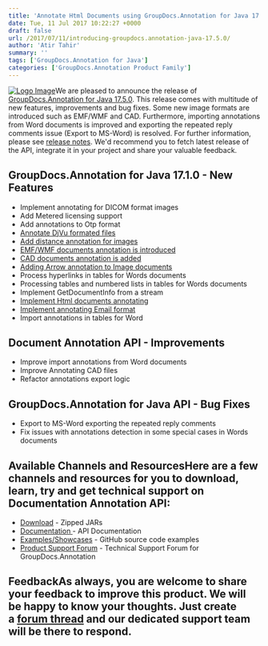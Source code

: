 ```yaml
---
title: 'Annotate Html Documents using GroupDocs.Annotation for Java 17.5.0'
date: Tue, 11 Jul 2017 10:22:27 +0000
draft: false
url: /2017/07/11/introducing-groupdocs.annotation-java-17.5.0/
author: 'Atir Tahir'
summary: ''
tags: ['GroupDocs.Annotation for Java']
categories: ['GroupDocs.Annotation Product Family']
---
```


[![Logo Image](https://blog.groupdocs.com/wp-content/uploads/sites/4/2016/12/groupdocs-annotation-java.png)](http://www.groupdocs.com/products/annotation/java)We are pleased to announce the release of [GroupDocs.Annotation for Java 17.5.0](https://downloads.groupdocs.com/annotation/java). This release comes with multitude of new features, improvements and bug fixes. Some new image formats are introduced such as EMF/WMF and CAD. Furthermore, importing annotations from Word documents is improved and exporting the repeated reply comments issue (Export to MS-Word) is resolved. For further information, please see [release notes](https://docs.groupdocs.com/display/annotationjava/GroupDocs.Annotation+for+Java+17.5.0+Release+Notes). We'd recommend you to fetch latest release of the API, integrate it in your project and share your valuable feedback.

## GroupDocs.Annotation for Java 17.1.0 - New Features

*   Implement annotating for DICOM format images
*   Add Metered licensing support
*   Add annotations to Otp format
*   [Annotate DjVu formated files](https://docs.groupdocs.com/annotation/java)
*   [Add distance annotation for images](https://docs.groupdocs.com/annotation/java)
*   [EMF/WMF documents annotation is introduced](https://docs.groupdocs.com/annotation/java)
*   [CAD documents annotation is added](https://docs.groupdocs.com/annotation/java)
*   [Adding Arrow annotation to Image documents](https://docs.groupdocs.com/annotation/java)
*   Process hyperlinks in tables for Words documents
*   Processing tables and numbered lists in tables for Words documents
*   Implement GetDocumentInfo from a stream
*   [Implement Html documents annotating](https://docs.groupdocs.com/annotation/java)
*   [Implement annotating Email format](https://docs.groupdocs.com/annotation/java)
*   Import annotations in tables for Word

## Document Annotation API - Improvements

*   Improve import annotations from Word documents
*   Improve Annotating CAD files
*   Refactor annotations export logic

## GroupDocs.Annotation for Java API - Bug Fixes

*   Export to MS-Word exporting the repeated reply comments
*   Fix issues with annotations detection in some special cases in Words documents

## Available Channels and ResourcesHere are a few channels and resources for you to download, learn, try and get technical support on **Documentation Annotation API**:

*   [Download](http://www.groupdocs.com/downloads/annotation/java) - Zipped JARs
*   [Documentation ](https://docs.groupdocs.com/display/annotationjava/Home)\- API Documentation
*   [Examples/Showcases](https://github.com/groupdocs-annotation/GroupDocs.Annotation-for-java "examples,showcases") - GitHub source code examples
*   [Product Support Forum](http://groupdocs.com/Community/forums/groupdocs.annotation-product-family/5/showforum.aspx "Support forum") - Technical Support Forum for GroupDocs.Annotation

## FeedbackAs always, you are welcome to share your feedback to improve this product. We will be happy to know your thoughts. Just create a [forum thread](http://groupdocs.com/Community/forums/groupdocs.annotation-product-family/5/showforum.aspx) and our dedicated support team will be there to respond.





